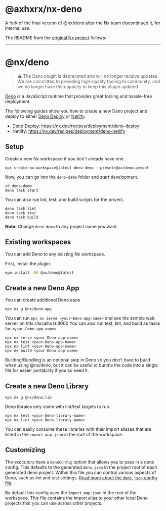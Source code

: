 # @axhxrx/nx-deno

A fork of the final version of @nx/deno after the Nx team discontinued it, for internal use. 

The README from the [original Nx project](https://github.com/nrwl/nx-labs) follows:

-----

# @nx/deno

> ⚠️ The Deno plugin is deprecated and will no longer receive updates. We are committed to providing high-quality tooling to community, and we no longer have the capacity to keep this plugin updated.

[Deno](https://deno.com/runtime) is a JavaScript runtime that provides great tooling and hassle-free deployment.

The following guides show you how to create a new Deno project and deploy to either [Deno Deploy](https://deno.com/deploy) or [Netlify](https://www.netlify.com/).

- Deno Deploy: https://nx.dev/recipes/deployment/deno-deploy
- Netlify: https://nx.dev/recipes/deployment/deno-netlify

## Setup

Create a new Nx workspace if you don't already have one.

```shell
npx create-nx-workspace@latest deno-demo --preset=@nx/deno:preset
```

Now, you can go into the `deno-demo` folder and start development.

```shell
cd deno-demo
deno task start
```

You can also run lint, test, and build scripts for the project.

```shell
deno task lint
deno task test
deno task build
```

**Note:** Change `deno-demo` to any project name you want.

## Existing workspaces

You can add Deno to any existing Nx workspace.

First, install the plugin:

```bash
npm install -DE @nx/deno@latest
```

## Create a new Deno App

You can create additional Deno apps

```shell
npx nx g @nx/deno:app
```

You can run `npx nx serve <your-Deno-app-name>` and see the sample web server on htts://localhost:8000
You can also run test, lint, and build as tasks for `<your-Deno-app-name>`

```shell
npx nx serve <your-Deno-app-name>
npx nx test <your-Deno-app-name>
npx nx lint <your-Deno-app-name>
npx nx build <your-Deno-app-name>
```

Building/Bundling is an optional step in Deno so you don't have to build when using @nx/deno, but it can be useful to bundle the code into a single file for easier portability if you so need it.

## Create a new Deno Library

```shell
npx nx g @nx/deno:lib
```

Deno libraies only come with lint/test targets to run.

```shell
npx nx test <your-Deno-library-name>
npx nx lint <your-Deno-library-name>
```

You can easily consume these libraries with their import aliases that are listed in the `import_map.json` in the root of the workspace.

## Customizing

The executors have a `denoConfig` option that allows you to pass in a deno config. This defaults to the generated `deno.json` in the project root of each generated deno project.
Within this file you can control various aspects of Deno, such as lint and test settings.
[Read more about the `deno.json` config file](https://deno.land/manual/getting_started/configuration_file)

By default this config uses the `import_map.json` in the root of the workspace.
This file contains the import alias to your other local Deno projects that you can use across other projects.
